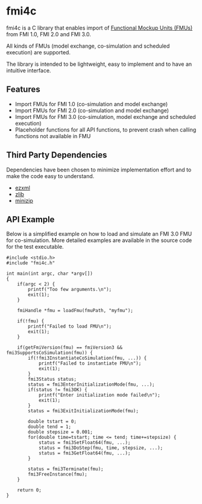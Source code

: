 # fmi4c

fmi4c is a C library that enables import of [Functional Mockup Units (FMUs)]((https://fmi-standard.org/)) from FMI 1.0, FMI 2.0 and FMI 3.0. 

All kinds of FMUs (model exchange, co-simulation and scheduled execution) are supported.

The library is intended to be lightweight, easy to implement and to have an intuitive interface.

## Features

- Import FMUs for FMI 1.0 (co-simulation and model exchange)
- Import FMUs for FMI 2.0 (co-simulation and model exchange)
- Import FMUs for FMI 3.0 (co-simulation, model exchange and scheduled execution)
- Placeholder functions for all API functions, to prevent crash when calling functions not available in FMU

## Third Party Dependencies
Dependencies have been chosen to minimize implementation effort and to make the code easy to understand.
- [ezxml](https://github.com/lxfontes/ezxml)
- [zlib](https://github.com/madler/zlib)
- [minizip](http://www.winimage.com/zLibDll/minizip.html)

## API Example

Below is a simplified example on how to load and simulate an FMI 3.0 FMU for co-simulation. More detailed examples are available in the source code for the test executable.

```
#include <stdio.h>
#include "fmi4c.h"

int main(int argc, char *argv[])
{
    if(argc < 2) {
        printf("Too few arguments.\n");
        exit(1);
    }

    fmiHandle *fmu = loadFmu(fmuPath, "myfmu");

    if(!fmu) {
        printf("Failed to load FMU\n");
        exit(1);
    }

    if(getFmiVersion(fmu) == fmiVersion3 && fmi3SupportsCoSimulation(fmu)) {
        if(!fmi3InstantiateCoSimulation(fmu, ...)) {
            printf("Failed to instantiate FMU\n");
            exit(1);
        }
        fmi3Status status;
        status = fmi3EnterInitializationMode(fmu, ...);
        if(status != fmi3OK) {
            printf("Enter initialization mode failed\n");
            exit(1);
        }
        status = fmi3ExitInitializationMode(fmu);

        double tstart = 0;
        double tend = 1;
        double stepsize = 0.001;
        for(double time=tstart; time <= tend; time+=stepsize) {
            status = fmi3SetFloat64(fmu, ...);
            status = fmi3DoStep(fmu, time, stepsize, ...);
            status = fmi3GetFloat64(fmu, ...);
        }
      
        status = fmi3Terminate(fmu);
        fmi3FreeInstance(fmu);
    }
    
    return 0;
}
```

